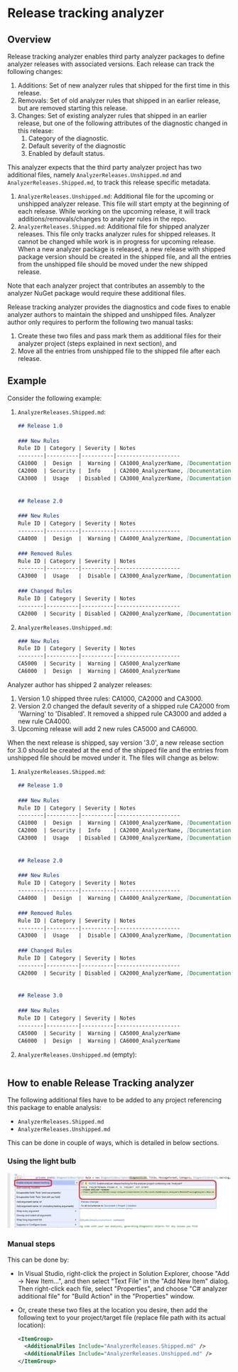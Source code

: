 # Release tracking analyzer

## Overview

Release tracking analyzer enables third party analyzer packages to define analyzer releases with associated versions. Each release can track the following changes:

1. Additions: Set of new analyzer rules that shipped for the first time in this release.
2. Removals: Set of old analyzer rules that shipped in an earlier release, but are removed starting this release.
3. Changes: Set of existing analyzer rules that shipped in an earlier release, but one of the following attributes of the diagnostic changed in this release:
   1. Category of the diagnostic.
   2. Default severity of the diagnostic
   3. Enabled by default status.

This analyzer expects that the third party analyzer project has two additional files, namely `AnalyzerReleases.Unshipped.md` and `AnalyzerReleases.Shipped.md`, to track this release specific metadata.

1. `AnalyzerReleases.Unshipped.md`: Additional file for the upcoming or unshipped analyzer release. This file will start empty at the beginning of each release. While working on the upcoming release, it will track additions/removals/changes to analyzer rules in the repo.
2. `AnalyzerReleases.Shipped.md`: Additional file for shipped analyzer releases. This file only tracks analyzer rules for shipped releases. It cannot be changed while work is in progress for upcoming release. When a new analyzer package is released, a new release with shipped package version should be created in the shipped file, and all the entries from the unshipped file should be moved under the new shipped release.

Note that each analyzer project that contributes an assembly to the analyzer NuGet package would require these additional files.

Release tracking analyzer provides the diagnostics and code fixes to enable analyzer authors to maintain the shipped and unshipped files. Analyzer author only requires to perform the following two manual tasks:

1. Create these two files and pass mark them as additional files for their analyzer project (steps explained in next section), and
2. Move all the entries from unshipped file to the shipped file after each release.

## Example

Consider the following example:

1. `AnalyzerReleases.Shipped.md`:

    ```md
    ## Release 1.0

    ### New Rules
    Rule ID | Category | Severity | Notes
    --------|----------|----------|--------------------
    CA1000  |  Design  |  Warning | CA1000_AnalyzerName, [Documentation](CA1000_Documentation_Link)
    CA2000  | Security |  Info    | CA2000_AnalyzerName, [Documentation](CA2000_Documentation_Link)
    CA3000  |  Usage   | Disabled | CA3000_AnalyzerName, [Documentation](CA3000_Documentation_Link)


    ## Release 2.0

    ### New Rules
    Rule ID | Category | Severity | Notes
    --------|----------|----------|--------------------
    CA4000  |  Design  |  Warning | CA4000_AnalyzerName, [Documentation](CA4000_Documentation_Link)

    ### Removed Rules
    Rule ID | Category | Severity | Notes
    --------|----------|----------|--------------------
    CA3000  |  Usage   |  Disable | CA3000_AnalyzerName, [Documentation](CA3000_Documentation_Link)

    ### Changed Rules
    Rule ID | Category | Severity | Notes
    --------|----------|----------|--------------------
    CA2000  | Security | Disabled | CA2000_AnalyzerName, [Documentation](CA2000_Documentation_Link)
    ```

2. `AnalyzerReleases.Unshipped.md`:

    ```md
    ### New Rules
    Rule ID | Category | Severity | Notes
    --------|----------|----------|--------------------
    CA5000  | Security |  Warning | CA5000_AnalyzerName
    CA6000  |  Design  |  Warning | CA6000_AnalyzerName
    ```

Analyzer author has shipped 2 analyzer releases:

1. Version 1.0 shipped three rules: CA1000, CA2000 and CA3000.
2. Version 2.0 changed the default severity of a shipped rule CA2000 from 'Warning' to 'Disabled'. It removed a shipped rule CA3000 and added a new rule CA4000.
3. Upcoming release will add 2 new rules CA5000 and CA6000.

When the next release is shipped, say version '3.0', a new release section for 3.0 should be created at the end of the shipped file and the entries from unshipped file should be moved under it. The files will change as below:

1. `AnalyzerReleases.Shipped.md`:

    ```md
    ## Release 1.0

    ### New Rules
    Rule ID | Category | Severity | Notes
    --------|----------|----------|--------------------
    CA1000  |  Design  |  Warning | CA1000_AnalyzerName, [Documentation](CA1000_Documentation_Link)
    CA2000  | Security |  Info    | CA2000_AnalyzerName, [Documentation](CA2000_Documentation_Link)
    CA3000  |  Usage   | Disabled | CA3000_AnalyzerName, [Documentation](CA3000_Documentation_Link)


    ## Release 2.0

    ### New Rules
    Rule ID | Category | Severity | Notes
    --------|----------|----------|--------------------
    CA4000  |  Design  |  Warning | CA4000_AnalyzerName, [Documentation](CA4000_Documentation_Link)

    ### Removed Rules
    Rule ID | Category | Severity | Notes
    --------|----------|----------|--------------------
    CA3000  |  Usage   |  Disable | CA3000_AnalyzerName, [Documentation](CA3000_Documentation_Link)

    ### Changed Rules
    Rule ID | Category | Severity | Notes
    --------|----------|----------|--------------------
    CA2000  | Security | Disabled | CA2000_AnalyzerName, [Documentation](CA2000_Documentation_Link)


    ## Release 3.0

    ### New Rules
    Rule ID | Category | Severity | Notes
    --------|----------|----------|--------------------
    CA5000  | Security |  Warning | CA5000_AnalyzerName
    CA6000  |  Design  |  Warning | CA6000_AnalyzerName
    ```

2. `AnalyzerReleases.Unshipped.md` (empty):

    ```md
    ```

## How to enable Release Tracking analyzer

The following additional files have to be added to any project referencing this package to enable analysis:

- `AnalyzerReleases.Shipped.md`
- `AnalyzerReleases.Unshipped.md`

This can be done in couple of ways, which is detailed in below sections.

### Using the light bulb

![Enable analyzer release tracking](./enable-analyzer-release-tracking.png)

### Manual steps

This can be done by:

- In Visual Studio, right-click the project in Solution Explorer, choose "Add -> New Item...", and then select "Text File" in the "Add New Item" dialog. Then right-click each file, select "Properties", and choose "C# analyzer additional file" for "Build Action" in the "Properties" window.
- Or, create these two files at the location you desire, then add the following text to your project/target file (replace file path with its actual location):

  ```xml
  <ItemGroup>
    <AdditionalFiles Include="AnalyzerReleases.Shipped.md" />
    <AdditionalFiles Include="AnalyzerReleases.Unshipped.md" />
  </ItemGroup>
  ```
